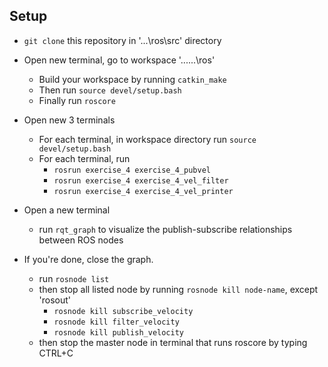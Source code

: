 ## Setup

- ```git clone``` this repository in '...\ros\src' directory 

- Open new terminal, go to workspace '...\...\ros' 
	- Build your workspace by running ```catkin_make```
	- Then run ```source devel/setup.bash```
	- Finally run ```roscore```


- Open new 3 terminals 
	- For each terminal, in workspace directory run ```source devel/setup.bash```
	- For each terminal, run 
		- ```rosrun exercise_4 exercise_4_pubvel```
		- ```rosrun exercise_4 exercise_4_vel_filter```
		- ```rosrun exercise_4 exercise_4_vel_printer```


- Open a new terminal
	- run ```rqt_graph``` to visualize the publish-subscribe relationships between ROS nodes


- If you're done, close the graph.
	- run ```rosnode list```
	- then stop all listed node by running ```rosnode kill node-name```, except 'rosout'
		- ```rosnode kill subscribe_velocity```
		- ```rosnode kill filter_velocity```
		- ```rosnode kill publish_velocity```
	- then stop the master node in terminal that runs roscore by typing CTRL+C
